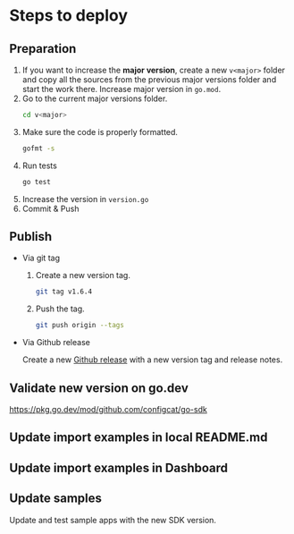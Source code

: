 # Steps to deploy
## Preparation
1. If you want to increase the **major version**, create a new `v<major>` folder and copy all the sources from the previous major versions folder and start the work there. Increase major version in `go.mod`.
1. Go to the current major versions folder.
   ```bash
   cd v<major>
   ```
2. Make sure the code is properly formatted.
   ```bash
   gofmt -s
   ```
3. Run tests
   ```bash
   go test
   ```
4. Increase the version in `version.go`
5. Commit & Push
## Publish
- Via git tag
    1. Create a new version tag.
       ```bash
       git tag v1.6.4
       ```

    2. Push the tag.
       ```bash
       git push origin --tags
       ```
- Via Github release 

  Create a new [Github release](https://github.com/configcat/go-sdk/releases) with a new version tag and release notes.

## Validate new version on go.dev
https://pkg.go.dev/mod/github.com/configcat/go-sdk

## Update import examples in local README.md

## Update import examples in Dashboard

## Update samples
Update and test sample apps with the new SDK version.